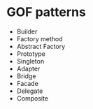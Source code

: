# GOF patterns

- Builder
- Factory method
- Abstract Factory
- Prototype
- Singleton
- Adapter
- Bridge
- Facade
- Delegate
- Composite
